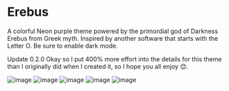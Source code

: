 
# Erebus
A colorful Neon purple theme powered by the primordial god of Darkness Erebus from Greek myth. Inspired by another software that starts with the Letter O. Be sure to enable dark mode.

Update 0.2.0 
Okay so I put 400% more effort into the details for this theme than I originally did when I created it, so I hope you all enjoy 😊. 


![image](https://user-images.githubusercontent.com/87283170/218637016-e67c2eb2-8076-4f29-a9e0-9ef65ad072a4.png)
![image](https://user-images.githubusercontent.com/87283170/218645024-a0eeaebe-d2f5-4793-8173-26bdd4b25560.png)
![image](https://user-images.githubusercontent.com/87283170/218644923-f3fbe98a-7432-4d67-ac8a-aad53f63c1cd.png)
![image](https://user-images.githubusercontent.com/87283170/218644954-ad18abbd-d754-4feb-aa65-3e584396052f.png)
![image](https://user-images.githubusercontent.com/87283170/218640249-3e3c5a6c-e62e-4631-b72c-f3b733ff10cb.png)


